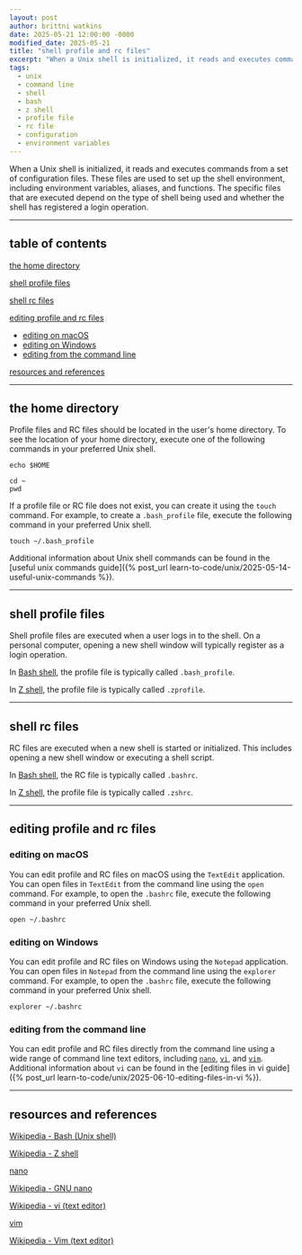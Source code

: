 ```yaml
---
layout: post
author: brittni watkins
date: 2025-05-21 12:00:00 -0000
modified_date: 2025-05-21
title: "shell profile and rc files"
excerpt: "When a Unix shell is initialized, it reads and executes commands from a set of configuration files. These files are used to set up the shell environment, including environment variables, aliases, and functions."
tags:
  - unix
  - command line
  - shell
  - bash
  - z shell
  - profile file
  - rc file
  - configuration
  - environment variables
---
```


When a Unix shell is initialized, it reads and executes commands from a set of configuration files.
These files are used to set up the shell environment, including environment variables, aliases, and functions.
The specific files that are executed depend on the type of shell being used and whether the shell has registered a login operation.

----

## table of contents

[the home directory](#the-home-directory)

[shell profile files](#shell-profile-files)

[shell rc files](#shell-rc-files)

[editing profile and rc files](#editing-profile-and-rc-files)
- [editing on macOS](#editing-on-macos)
- [editing on Windows](#editing-on-windows)
- [editing from the command line](#editing-from-the-command-line)

[resources and references](#resources-and-references)

----

## the home directory

Profile files and RC files should be located in the user's home directory.
To see the location of your home directory, execute one of the following commands in your preferred Unix shell.

```shell
echo $HOME
```

```shell
cd ~
pwd
```

If a profile file or RC file does not exist, you can create it using the `touch` command.
For example, to create a `.bash_profile` file, execute the following command in your preferred Unix shell.

```shell
touch ~/.bash_profile
```

Additional information about Unix shell commands can be found in the
[useful unix commands guide]({% post_url learn-to-code/unix/2025-05-14-useful-unix-commands %}).

----

## shell profile files

Shell profile files are executed when a user logs in to the shell.
On a personal computer, opening a new shell window will typically register as a login operation.

In
[Bash shell](https://en.wikipedia.org/wiki/Bash_(Unix_shell)),
the profile file is typically called `.bash_profile`.

In
[Z shell](https://en.wikipedia.org/wiki/Z_shell),
the profile file is typically called `.zprofile`.

----

## shell rc files

RC files are executed when a new shell is started or initialized.
This includes opening a new shell window or executing a shell script.

In
[Bash shell](https://en.wikipedia.org/wiki/Bash_(Unix_shell)),
the RC file is typically called `.bashrc`.

In
[Z shell](https://en.wikipedia.org/wiki/Z_shell),
the profile file is typically called `.zshrc`.

----

## editing profile and rc files

### editing on macOS

You can edit profile and RC files on macOS using the `TextEdit` application.
You can open files in `TextEdit` from the command line using the `open` command.
For example, to open the `.bashrc` file, execute the following command in your preferred Unix shell.

```shell
open ~/.bashrc
```

### editing on Windows

You can edit profile and RC files on Windows using the `Notepad` application.
You can open files in `Notepad` from the command line using the `explorer` command.
For example, to open the `.bashrc` file, execute the following command in your preferred Unix shell.

```shell
explorer ~/.bashrc
```

### editing from the command line

You can edit profile and RC files directly from the command line using a wide range of command line text editors, including
[`nano`](https://www.nano-editor.org/),
[`vi`](https://en.wikipedia.org/wiki/Vi_(text_editor)),
and
[`vim`](https://www.vim.org/).
Additional information about `vi` can be found in the
[editing files in vi guide]({% post_url learn-to-code/unix/2025-06-10-editing-files-in-vi %}).

----

## resources and references

[Wikipedia - Bash (Unix shell)](https://en.wikipedia.org/wiki/Bash_(Unix_shell))

[Wikipedia - Z shell](https://en.wikipedia.org/wiki/Z_shell)

[nano](https://www.nano-editor.org/)

[Wikipedia - GNU nano](https://en.wikipedia.org/wiki/GNU_nano)

[Wikipedia - vi (text editor)](https://en.wikipedia.org/wiki/Vi_(text_editor))

[vim](https://www.vim.org/)

[Wikipedia - Vim (text editor)](https://en.wikipedia.org/wiki/Vim_(text_editor))
